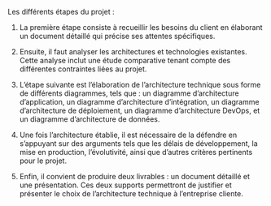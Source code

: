 Les différents étapes du projet : 

1. La première étape consiste à recueillir les besoins du client en élaborant un document détaillé qui précise ses attentes spécifiques.

2. Ensuite, il faut analyser les architectures et technologies existantes. Cette analyse inclut une étude comparative tenant compte des différentes contraintes liées au projet.

3. L’étape suivante est l’élaboration de l’architecture technique sous forme de différents diagrammes, tels que : un diagramme d’architecture d’application, un diagramme d’architecture d’intégration, un diagramme d’architecture de déploiement, un diagramme d’architecture DevOps, et un diagramme d’architecture de données.

4. Une fois l’architecture établie, il est nécessaire de la défendre en s’appuyant sur des arguments tels que les délais de développement, la mise en production, l’évolutivité, ainsi que d’autres critères pertinents pour le projet.

5. Enfin, il convient de produire deux livrables : un document détaillé et une présentation. Ces deux supports permettront de justifier et présenter le choix de l’architecture technique à l’entreprise cliente.
